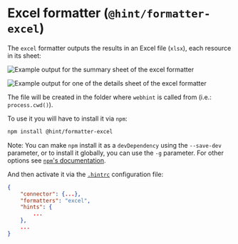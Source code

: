 # Excel formatter (`@hint/formatter-excel`)

The `excel` formatter outputs the results in an Excel file (`xlsx`),
each resource in its sheet:

![Example output for the summary sheet of the excel
formatter](images/summary.png)

![Example output for one of the details sheet of the excel
formatter](images/details.png)

The file will be created in the folder where `webhint` is called from
(i.e.: `process.cwd()`).

To use it you will have to install it via `npm`:

```bash
npm install @hint/formatter-excel
```

Note: You can make `npm` install it as a `devDependency` using the
`--save-dev` parameter, or to install it globally, you can use the
`-g` parameter. For other options see [`npm`'s
documentation](https://docs.npmjs.com/cli/install).

And then activate it via the [`.hintrc`][hintrc] configuration file:

```json
{
    "connector": {...},
    "formatters": "excel",
    "hints": {
        ...
    },
    ...
}
```

<!-- Link labels: -->

[hintrc]: https://webhint.io/docs/user-guide/further-configuration/hintrc-formats/
